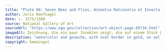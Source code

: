 ```yaml
---
title: "Plate 68: Seven Bees and Flies, Animalia Rationalia et Insecta (Ignis): Plate LXVIII"
author: Joris Hoefnagel
date: c. 1575/1580
source: National Gallery of Art
sourceUrl: "https://www.nga.gov/collection/art-object-page.69734.html"
imageAlt: Zeichnung, die ein paar Insekten zeigt, die auf einem Stück Papier in einem hellgelben Kreis sitzen
description: "watercolor and gouache, with oval border in gold, on vellum"
copyright: Gemaingut
---
```

